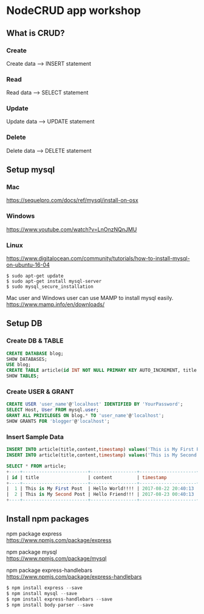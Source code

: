 # NodeCRUD app workshop

## What is CRUD?

### Create
Create data --> INSERT statement  
  
### Read
Read data  --> SELECT statement  
  
### Update
Update data  --> UPDATE statement  
  
### Delete
Delete data  --> DELETE statement  


## Setup mysql
### Mac
https://sequelpro.com/docs/ref/mysql/install-on-osx

### Windows
https://www.youtube.com/watch?v=LnOnzNQnJMU

### Linux
https://www.digitalocean.com/community/tutorials/how-to-install-mysql-on-ubuntu-16-04
```shell
$ sudo apt-get update
$ sudo apt-get install mysql-server
$ sudo mysql_secure_installation
```
Mac user and Windows user can use MAMP to install mysql easily.   
https://www.mamp.info/en/downloads/  


## Setup DB
### Create DB & TABLE
```sql
CREATE DATABASE blog;
SHOW DATABASES;
USE blog;
CREATE TABLE article(id INT NOT NULL PRIMARY KEY AUTO_INCREMENT, title VARCHAR(50), content TEXT, timestamp TIMESTAMP);
SHOW TABLES;
```
### Create USER & GRANT
```sql
CREATE USER 'user_name'@'localhost' IDENTIFIED BY 'YourPassword';
SELECT Host, User FROM mysql.user;
GRANT ALL PRIVILEGES ON blog.* TO 'user_name'@'localhost';
SHOW GRANTS FOR 'blogger'@'localhost';
```

### Insert Sample Data
```sql
INSERT INTO article(title,content,timestamp) values('This is My First Post','Hello World!!!!','2017-08-22T20:40:13');
INSERT INTO article(title,content,timestamp) values('This is My Second Post','Hello Friend!!!','2017-08-23T00:40:13');

SELECT * FROM article;
+----+------------------------+-----------------+---------------------+
| id | title                  | content         | timestamp           |
+----+------------------------+-----------------+---------------------+
|  1 | This is My First Post  | Hello World!!!! | 2017-08-22 20:40:13 |
|  2 | This is My Second Post | Hello Friend!!! | 2017-08-23 00:40:13 |
+----+------------------------+-----------------+---------------------+

```


## Install npm packages
npm package express  
https://www.npmjs.com/package/express  
  
npm package mysql  
https://www.npmjs.com/package/mysql  
  
npm package express-handlebars   
https://www.npmjs.com/package/express-handlebars  
  
```js
$ npm install express --save
$ npm install mysql --save
$ npm install express-handlebars --save
$ npm install body-parser --save  
```


